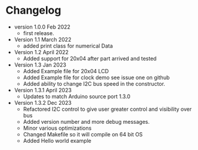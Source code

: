 # Changelog

* version 1.0.0 Feb 2022
	* first release.
* Version 1.1 March 2022
	* added print class for numerical Data
* Version 1.2 April 2022
	* Added support for 20x04 after part arrived and tested
* Version 1.3 Jan 2023
	* Added Example file for 20x04 LCD
	* Added Example file for clock demo see issue one on github
	* Added ability to change I2C bus speed in the constructor.
* Version 1.3.1 April 2023
	* Updates to match Arduino source port 1.3.0
* Version 1.3.2 Dec 2023 
	* Refactored I2C control to give user greater control
	and visibility over bus
	* Added version number and more debug messages. 
	* Minor various optimizations
	* Changed Makefile so it will compile on 64 bit OS 
	* Added Hello world example

